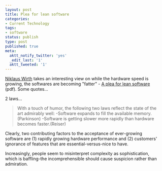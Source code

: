```yaml
---
layout: post
title: Plea for lean software
categories:
- Current Technology
tags:
- software
status: publish
type: post
published: true
meta:
  aktt_notify_twitter: 'yes'
  _edit_last: '1'
  aktt_tweeted: '1'
---
```

<a href="http://en.wikipedia.org/wiki/Niklaus_Wirth">Niklaus Wirth</a> takes an interesting view on while the hardware speed is growing, the softwares are becoming "fatter" - <a href="http://d.linux-bg.org/download/docs/wirth.pdf">A plea for lean software</a> (pdf). Some quotes...

2 laws...
<blockquote>With a touch of humor, the following two laws reflect the state of the art admirably well:
-Software expands to fill the available memory. (Parkinson)
-Software is getting slower more rapidly than hardware becomes faster.(Reiser)
</blockquote>
Clearly, two contributing factors to the acceptance of ever-growing software are
(1) rapidly growing hardware performance and
(2) customers' ignorance of features that are essential-versus-nice to have.

Increasingly, people seem to misinterpret complexity as sophistication, which is baffling-the incomprehensible should cause suspicion rather than admiration.

